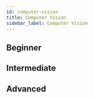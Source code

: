 ```yaml
---
id: computer-vision
title: Computer Vision
sidebar_label: Computer Vision
---
```


## Beginner

## Intermediate

## Advanced
